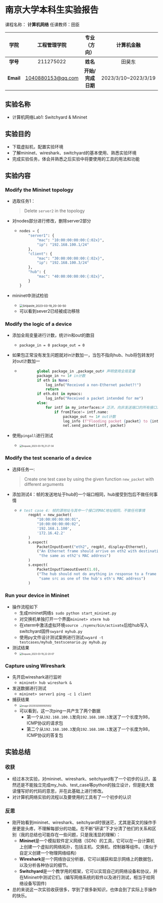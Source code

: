 # 南京大学本科生实验报告

课程名称： **计算机网络**						任课教师：田臣	

|   学院    |   工程管理学院    |   专业（方向）    |     计算机金融      |
| :-------: | :---------------: | :---------------: | :-----------------: |
| **学号**  |     211275022     |     **姓名**      |       田昊东        |
| **Email** | 1040880153@qq.com | **开始/完成日期** | 2023/3/10~2023/3/19 |

## 实验名称

- 计算机网络Lab1: Switchyard & Mininet

## 实验目的

- 下载虚拟机，配置实验环境
- 了解mininet、wireshark、switchyard的基本使用、熟悉实验环境
- 完成实验任务，体会并熟悉之后实验中将要使用的工具的用法和功能

## 实验内容

### Modify the Mininet topology

- 选取任务1：

  > Delete `server2` in the topology

- 对nodes部分进行修改，删除server2部分

  - ```python
    nodes = {
        "server1": {
            "mac": "10:00:00:00:00:{:02x}",
            "ip": "192.168.100.1/24"
        },
        "client": {
            "mac": "30:00:00:00:00:{:02x}",
            "ip": "192.168.100.3/24"
        },
        "hub": {
            "mac": "40:00:00:00:00:{:02x}",
        }
    }
    ```

- mininet中测试检验

  - <img src="https://thdlrt.oss-cn-beijing.aliyuncs.com/Snipaste_2023-03-19_20-30-50.png" alt="Snipaste_2023-03-19_20-30-50" style="zoom: 67%;" />
  - 可以看到sever2已经被成功移除

### Modify the logic of a device

- 添加全局变量进行计数，统计in和out的数目
  - `package_in = 0 package_out = 0`

- 如果包正常没有发生问题就对in计数加一，当包不指向hub、hub将包转发时对out计数加一

  - ```python
    		global package_in ,package_out# 声明使用全局变量
            package_in += 1# in计数
            if eth is None:
                log_info("Received a non-Ethernet packet?!")
                return
            if eth.dst in mymacs:
                log_info("Received a packet intended for me")
            else:
                for intf in my_interfaces:# 泛洪，向非发送端口的所有接口发送数据包
                    if fromIface!= intf.name:
                        package_out += 1# out计数
                        log_info (f"Flooding packet {packet} to {intf.name}")
                        net.send_packet(intf, packet)
    ```

- 使用`pingall`进行测试

  - <img src="https://thdlrt.oss-cn-beijing.aliyuncs.com/Snipaste_2023-03-19_21-27-34.png" alt="Snipaste_2023-03-19_21-27-34" style="zoom:50%;" />

### Modify the test scenario of a device

- 选择任务一:

  > Create one test case by using the given function `new_packet` with different arguments

- 添加测试4：帧的发送地址于hub的一个端口相同，hub接受到包后不做任何事情

  - ```python
    # test case 4: 帧的源地址与其中一个接口的MAC地址相同，不做任何事情
        reqpkt = new_packet(
            "10:00:00:00:00:01",
            "10:00:00:00:00:02",
            '192.168.1.100',
            '172.16.42.2'
        )
        s.expect(
            PacketInputEvent("eth2", reqpkt, display=Ethernet),
            ("An Ethernet frame should arrive on eth2 with destination address "
             "the same as eth2's MAC address")
        )
        s.expect(
            PacketInputTimeoutEvent(1.0),
            ("The hub should not do anything in response to a frame arriving with"
             "same src as one of the hub's eth's MAC address")
        )
    ```

### Run your device in Mininet

- 操作流程如下
  - 生成mininet网络`$ sudo python start_mininet.py`
  - 对交换机单独打开一个界面`mininet> xterm hub`
  - 在xterm中激活虚拟环境`source ./syenv/bin/activate`后给hub写入switchyard固件`swyard myhub.py`
  - 使用py文件设计测试案例进行测试`swyard -t testcases/myhub_testscenario.py myhub.py`
- 测试结果
  - <img src="https://thdlrt.oss-cn-beijing.aliyuncs.com/Snipaste_2023-03-19_22-20-07.png" alt="Snipaste_2023-03-19_22-20-07" style="zoom:50%;" />

### Capture using Wireshark

- 先开启wireshark进行监听
  - `mininet> hub wireshark &`
- 发送数据进行测试
  - `mininet> server1 ping -c 1 client`
- 捕获结果
  - <img src="https://thdlrt.oss-cn-beijing.aliyuncs.com/image-20230320000925002.png" alt="image-20230320000925002" style="zoom:50%;" />
  - 可以看到，这一次ping一共产生了两个数据
    - 第一个从`192.168.100.1`发向`192.168.100.3`发送了一个长度为98，ICMP协议的请求包
    - 第二个从`192.168.100.3`发向`192.168.100.1`发送了一个长度为98，ICMP协议的答复包

## 实验总结

### 收获

- 经过本次实验，对mininet、wireshark、seitchyard有了一个初步的认识，虽然还是不能独立完成my_hub、test_case等python的独立设计，但是能大致读懂写好的代码的意思，并在此基础上进行修改。
- 对计算机网络实验的流程以及要使用的工具有了一个初步的认识

### 反思

- 刚开始看到mininet、wireshark、seitchyard时很迷茫，尤其是英文的操作手册更是头疼，不理解每部分的功能。在不断“研读”下才分清了他们的关系和区别（我的总结也可能存在一些问题，只是我浅显的理解）：
  - **Mininet**是一个模拟软件定义网络（SDN）的工具，它可以在一台计算机上创建一个虚拟的网络拓扑，包括主机、交换机、控制器等组件。（类似于自定义创建一个物理网络结构）
  - **Wireshark**是一个网络协议分析器，它可以捕获和显示网络上的数据包，以及分析各种协议的细节。
  - **Switchyard**是一个教学用的框架，它可以实现自己的网络设备和协议，并在Mininet中测试它们。(编写网络系统的软件以及进行测试，相当于给网络设备写固件)
- 总的来说这一次实验收获很多，学到了很多新知识，也体会到了实际上手操作的快乐。